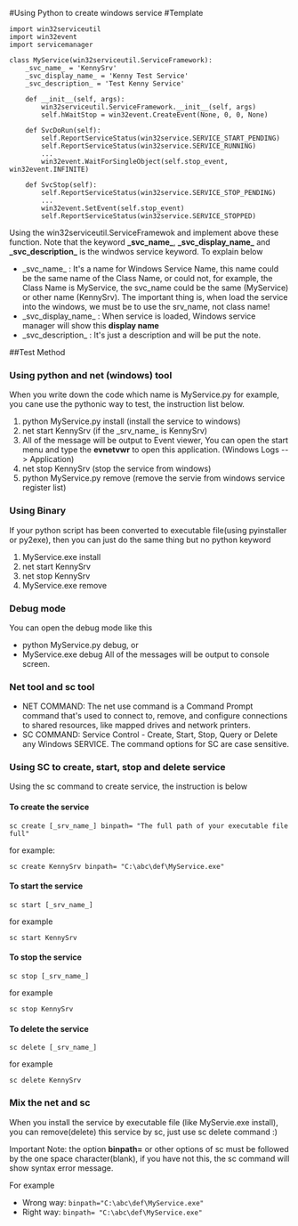 #Using Python to create windows service
#Template 

	import win32serviceutil
	import win32event
	import servicemanager
	
	class MyService(win32serviceutil.ServiceFramework):
		_svc_name_ = 'KennySrv'
    	_svc_display_name_ = 'Kenny Test Service'
    	_svc_description_ = 'Test Kenny Service'

		def __init__(self, args):
        	win32serviceutil.ServiceFramework.__init__(self, args)
        	self.hWaitStop = win32event.CreateEvent(None, 0, 0, None)
		
		def SvcDoRun(self):
			self.ReportServiceStatus(win32service.SERVICE_START_PENDING) 
			self.ReportServiceStatus(win32service.SERVICE_RUNNING)
			...
			win32event.WaitForSingleObject(self.stop_event, win32event.INFINITE)
		
		def SvcStop(self):
			self.ReportServiceStatus(win32service.SERVICE_STOP_PENDING)
			...
			win32event.SetEvent(self.stop_event)
        	self.ReportServiceStatus(win32service.SERVICE_STOPPED)

Using the win32serviceutil.ServiceFramewok and implement above these function.
Note that the keyword **\_svc_name\_**, **\_svc_display_name\_** and **_svc_description\_** is the windwos service keyword. To explain below

* \_svc_name\_ : It's a name for Windows Service Name, this name could be the same name of the Class Name, or could not, for example, the Class Name is MyService, the svc_name could be the same (MyService) or other name (KennySrv). The important thing is, when load the service into the windows, we must be to use the srv_name, not class name!
* \_svc_display_name\_ : When service is loaded, Windows service manager will show this **display name**
* \_svc_description_ : It's just a description and will be put the note.

##Test Method 
### Using python and net (windows) tool
When you write down the code which name is MyService.py for example, you cane use the pythonic way to test, the instruction list below.

1. python MyService.py install (install the service to windows)
2. net start KennySrv (if the \_srv_name\_ is KennySrv)
3. All of the message will be output to Event viewer, You can open the start menu and type the **evnetvwr** to open this application. (Windows Logs --> Application)
4. net stop KennySrv (stop the service from windows)
5. python MyService.py remove  (remove the servie from windows service register list)

### Using Binary
If your python script has been converted to executable file(using pyinstaller or py2exe), then you can just do the same thing but no python keyword

1. MyService.exe install
2. net start KennySrv
3. net stop KennySrv
4. MyService.exe remove

### Debug mode
You can open the debug mode like this
* python MyService.py debug, or
* MyService.exe debug
All of the messages will be output to console screen.

### Net tool and sc tool
* NET COMMAND: The net use command is a Command Prompt command that's used to connect to, remove, and configure connections to shared resources, like mapped drives and network printers.
* SC COMMAND: Service Control - Create, Start, Stop, Query or Delete any Windows SERVICE. The command options for SC are case sensitive. 

### Using SC to create, start, stop and delete service 
Using the sc command to create service, the instruction is below
#### To create the service
`sc create [_srv_name_] binpath= "The full path of your executable file full"`

for example: 

`sc create KennySrv binpath= "C:\abc\def\MyService.exe"`

#### To start the service
`sc start [_srv_name_]`

for example

`sc start KennySrv`

#### To stop the service

`sc stop [_srv_name_]`

for example

`sc stop KennySrv`

#### To delete the service

`sc delete [_srv_name_]`

for example

`sc delete KennySrv`


### Mix the net and sc

When you install the service by executable file (like MyServie.exe install), you can remove(delete) this service by sc, just use sc delete command :)

Important Note: the option **binpath=** or other options of sc must be followed by the one space character(blank), if you have not this, the sc command will show syntax error message.

For example

* Wrong way: `binpath="C:\abc\def\MyService.exe"`
* Right way: `binpath= "C:\abc\def\MyService.exe"`
